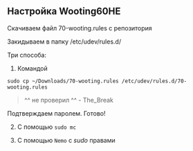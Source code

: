 ## Настройка Wooting60HE

Скачиваем файл 70-wooting.rules c репозитория

Закидываем в папку /etc/udev/rules.d/

Три способа:

1. Командой

`sudo cp ~/Downloads/70-wooting.rules /etc/udev/rules.d/70-wooting.rules`

> ^^ не проверил ^^ - The_Break

Подтверждаем паролем. Готово!

2. С помощью `sudo mc`

3. С помощью `Nemo` с _sudo_ правами
